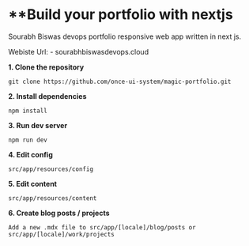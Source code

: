 # **Build your portfolio with nextjs

Sourabh Biswas devops portfolio responsive web app written in next js.

Webiste Url: - sourabhbiswasdevops.cloud

**1. Clone the repository**
```
git clone https://github.com/once-ui-system/magic-portfolio.git
```

**2. Install dependencies**
```
npm install
```

**3. Run dev server**
```
npm run dev
```

**4. Edit config**
```
src/app/resources/config
```

**5. Edit content**
```
src/app/resources/content
```

**6. Create blog posts / projects**
```
Add a new .mdx file to src/app/[locale]/blog/posts or src/app/[locale]/work/projects
```

